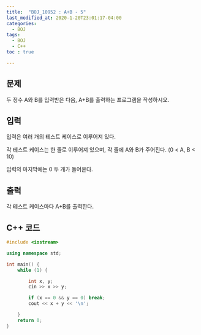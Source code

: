 ```yaml
---
title:  "BOJ_10952 : A+B - 5"
last_modified_at: 2020-1-20T23:01:17-04:00
categories: 
  - BOJ
tags:
  - BOJ
  - C++
toc : true

---
```



## 문제

두 정수 A와 B를 입력받은 다음, A+B를 출력하는 프로그램을 작성하시오.


## 입력

입력은 여러 개의 테스트 케이스로 이루어져 있다.

각 테스트 케이스는 한 줄로 이루어져 있으며, 각 줄에 A와 B가 주어진다. (0 < A, B < 10)

입력의 마지막에는 0 두 개가 들어온다.


## 출력

각 테스트 케이스마다 A+B를 출력한다.



## C++ 코드
```c++
#include <iostream>

using namespace std;

int main() {
	while (1) {

		int x, y;
		cin >> x >> y;

		if (x == 0 && y == 0) break;
		cout << x + y << '\n';

	}
	return 0;
}
```

